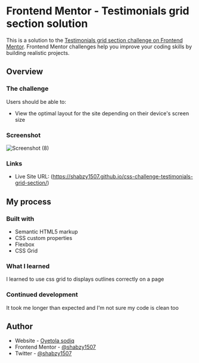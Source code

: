 # Frontend Mentor - Testimonials grid section solution

This is a solution to the [Testimonials grid section challenge on Frontend Mentor](https://www.frontendmentor.io/challenges/testimonials-grid-section-Nnw6J7Un7). Frontend Mentor challenges help you improve your coding skills by building realistic projects.

## Overview

### The challenge

Users should be able to:

- View the optimal layout for the site depending on their device's screen size

### Screenshot

![Screenshot (8)](https://user-images.githubusercontent.com/105224244/195496422-230f972b-4f8e-4fcd-a999-c07488246a2e.png)

### Links

- Live Site URL: (https://shabzy1507.github.io/css-challenge-testimonials-grid-section/)

## My process

### Built with

- Semantic HTML5 markup
- CSS custom properties
- Flexbox
- CSS Grid

### What I learned

I learned to use css grid to displays outlines correctly on a page


### Continued development

It took me longer than expected and I'm not sure my code is clean too


## Author

- Website - [Oyetola sodiq](https://github.com/shabzy1507)
- Frontend Mentor - [@shabzy1507](https://www.frontendmentor.io/profile/shabzy1507)
- Twitter - [@shabzy1507](https://twitter.com/Shabzy1507)


